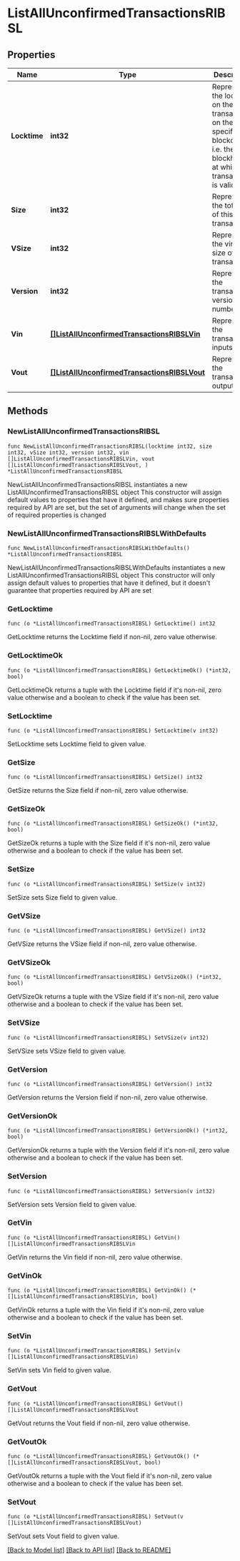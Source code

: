# ListAllUnconfirmedTransactionsRIBSL

## Properties

Name | Type | Description | Notes
------------ | ------------- | ------------- | -------------
**Locktime** | **int32** | Represents the locktime on the transaction on the specific blockchain, i.e. the blockheight at which the transaction is valid. | 
**Size** | **int32** | Represents the total size of this transaction. | 
**VSize** | **int32** | Represents the virtual size of this transaction. | 
**Version** | **int32** | Represents the transaction&#39;s version number. | 
**Vin** | [**[]ListAllUnconfirmedTransactionsRIBSLVin**](ListAllUnconfirmedTransactionsRIBSLVin.md) | Represents the transaction inputs. | 
**Vout** | [**[]ListAllUnconfirmedTransactionsRIBSLVout**](ListAllUnconfirmedTransactionsRIBSLVout.md) | Represents the transaction outputs. | 

## Methods

### NewListAllUnconfirmedTransactionsRIBSL

`func NewListAllUnconfirmedTransactionsRIBSL(locktime int32, size int32, vSize int32, version int32, vin []ListAllUnconfirmedTransactionsRIBSLVin, vout []ListAllUnconfirmedTransactionsRIBSLVout, ) *ListAllUnconfirmedTransactionsRIBSL`

NewListAllUnconfirmedTransactionsRIBSL instantiates a new ListAllUnconfirmedTransactionsRIBSL object
This constructor will assign default values to properties that have it defined,
and makes sure properties required by API are set, but the set of arguments
will change when the set of required properties is changed

### NewListAllUnconfirmedTransactionsRIBSLWithDefaults

`func NewListAllUnconfirmedTransactionsRIBSLWithDefaults() *ListAllUnconfirmedTransactionsRIBSL`

NewListAllUnconfirmedTransactionsRIBSLWithDefaults instantiates a new ListAllUnconfirmedTransactionsRIBSL object
This constructor will only assign default values to properties that have it defined,
but it doesn't guarantee that properties required by API are set

### GetLocktime

`func (o *ListAllUnconfirmedTransactionsRIBSL) GetLocktime() int32`

GetLocktime returns the Locktime field if non-nil, zero value otherwise.

### GetLocktimeOk

`func (o *ListAllUnconfirmedTransactionsRIBSL) GetLocktimeOk() (*int32, bool)`

GetLocktimeOk returns a tuple with the Locktime field if it's non-nil, zero value otherwise
and a boolean to check if the value has been set.

### SetLocktime

`func (o *ListAllUnconfirmedTransactionsRIBSL) SetLocktime(v int32)`

SetLocktime sets Locktime field to given value.


### GetSize

`func (o *ListAllUnconfirmedTransactionsRIBSL) GetSize() int32`

GetSize returns the Size field if non-nil, zero value otherwise.

### GetSizeOk

`func (o *ListAllUnconfirmedTransactionsRIBSL) GetSizeOk() (*int32, bool)`

GetSizeOk returns a tuple with the Size field if it's non-nil, zero value otherwise
and a boolean to check if the value has been set.

### SetSize

`func (o *ListAllUnconfirmedTransactionsRIBSL) SetSize(v int32)`

SetSize sets Size field to given value.


### GetVSize

`func (o *ListAllUnconfirmedTransactionsRIBSL) GetVSize() int32`

GetVSize returns the VSize field if non-nil, zero value otherwise.

### GetVSizeOk

`func (o *ListAllUnconfirmedTransactionsRIBSL) GetVSizeOk() (*int32, bool)`

GetVSizeOk returns a tuple with the VSize field if it's non-nil, zero value otherwise
and a boolean to check if the value has been set.

### SetVSize

`func (o *ListAllUnconfirmedTransactionsRIBSL) SetVSize(v int32)`

SetVSize sets VSize field to given value.


### GetVersion

`func (o *ListAllUnconfirmedTransactionsRIBSL) GetVersion() int32`

GetVersion returns the Version field if non-nil, zero value otherwise.

### GetVersionOk

`func (o *ListAllUnconfirmedTransactionsRIBSL) GetVersionOk() (*int32, bool)`

GetVersionOk returns a tuple with the Version field if it's non-nil, zero value otherwise
and a boolean to check if the value has been set.

### SetVersion

`func (o *ListAllUnconfirmedTransactionsRIBSL) SetVersion(v int32)`

SetVersion sets Version field to given value.


### GetVin

`func (o *ListAllUnconfirmedTransactionsRIBSL) GetVin() []ListAllUnconfirmedTransactionsRIBSLVin`

GetVin returns the Vin field if non-nil, zero value otherwise.

### GetVinOk

`func (o *ListAllUnconfirmedTransactionsRIBSL) GetVinOk() (*[]ListAllUnconfirmedTransactionsRIBSLVin, bool)`

GetVinOk returns a tuple with the Vin field if it's non-nil, zero value otherwise
and a boolean to check if the value has been set.

### SetVin

`func (o *ListAllUnconfirmedTransactionsRIBSL) SetVin(v []ListAllUnconfirmedTransactionsRIBSLVin)`

SetVin sets Vin field to given value.


### GetVout

`func (o *ListAllUnconfirmedTransactionsRIBSL) GetVout() []ListAllUnconfirmedTransactionsRIBSLVout`

GetVout returns the Vout field if non-nil, zero value otherwise.

### GetVoutOk

`func (o *ListAllUnconfirmedTransactionsRIBSL) GetVoutOk() (*[]ListAllUnconfirmedTransactionsRIBSLVout, bool)`

GetVoutOk returns a tuple with the Vout field if it's non-nil, zero value otherwise
and a boolean to check if the value has been set.

### SetVout

`func (o *ListAllUnconfirmedTransactionsRIBSL) SetVout(v []ListAllUnconfirmedTransactionsRIBSLVout)`

SetVout sets Vout field to given value.



[[Back to Model list]](../README.md#documentation-for-models) [[Back to API list]](../README.md#documentation-for-api-endpoints) [[Back to README]](../README.md)


